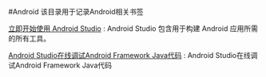 #Android
该目录用于记录Android相关书签

[立即开始使用 Android Studio](http://www.android-studio.org/) : Android Studio 包含用于构建 Android 应用所需的所有工具。 

[Android Studio在线调试Android Framework Java代码](https://blog.csdn.net/songjinshi/article/details/53020549) : Android Studio在线调试Android Framework Java代码 







